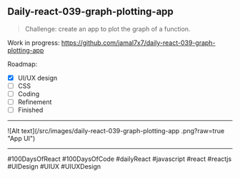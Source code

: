 ## Daily-react-039-graph-plotting-app 

> Challenge: create an app to plot the graph of a function.

Work in progress: https://github.com/jamal7x7/daily-react-039-graph-plotting-app 


Roadmap:

- [x] UI/UX design
- [ ] CSS
- [ ] Coding
- [ ] Refinement
- [ ] Finished

---

![Alt text](/src/images/daily-react-039-graph-plotting-app .png?raw=true "App UI")

---

#100DaysOfReact #100DaysOfCode #dailyReact #javascript #react #reactjs #UIDesign #UIUX #UIUXDesign
